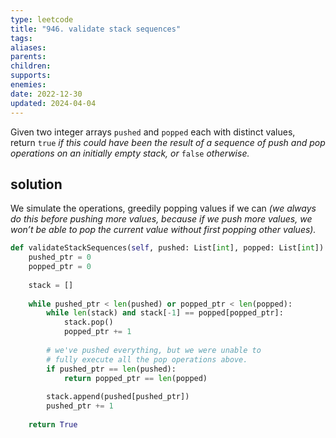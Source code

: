 ```yaml
---
type: leetcode
title: "946. validate stack sequences"
tags:
aliases: 
parents: 
children: 
supports: 
enemies:
date: 2022-12-30
updated: 2024-04-04
---
```


Given two integer arrays `pushed` and `popped` each with distinct values, return `true` _if this could have been the result of a sequence of push and pop operations on an initially empty stack, or_ `false` _otherwise._

## solution

We simulate the operations, greedily popping values if we can _(we always do this before pushing more values, because if we push more values, we won’t be able to pop the current value without first popping other values)._

```python
def validateStackSequences(self, pushed: List[int], popped: List[int]) -> bool:
	pushed_ptr = 0
	popped_ptr = 0
	  
	stack = []
	  
	while pushed_ptr < len(pushed) or popped_ptr < len(popped):
		while len(stack) and stack[-1] == popped[popped_ptr]:
			stack.pop()
			popped_ptr += 1
	  
		# we've pushed everything, but we were unable to
		# fully execute all the pop operations above.
		if pushed_ptr == len(pushed):
			return popped_ptr == len(popped)
	  
		stack.append(pushed[pushed_ptr])
		pushed_ptr += 1
	  
	return True
```
